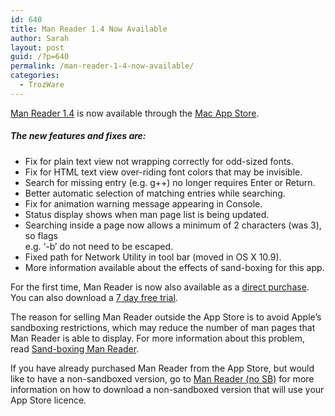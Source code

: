 ```yaml
---
id: 640
title: Man Reader 1.4 Now Available
author: Sarah
layout: post
guid: /?p=640
permalink: /man-reader-1-4-now-available/
categories:
  - TrozWare
---
```

[Man Reader 1.4][1] is now available through the [Mac App Store][2].

##### The new features and fixes are:

  * Fix for plain text view not wrapping correctly for odd-sized fonts.
  * Fix for HTML text view over-riding font colors that may be invisible.
  * Search for missing entry (e.g. g++) no longer requires Enter or Return.
  * Better automatic selection of matching entries while searching.
  * Fix for animation warning message appearing in Console.
  * Status display shows when man page list is being updated.
  * Searching inside a page now allows a minimum of 2 characters (was 3), so flags  
    e.g. ‘-b’ do not need to be escaped.
  * Fixed path for Network Utility in tool bar (moved in OS X 10.9).
  * More information available about the effects of sand-boxing for this app.

For the first time, Man Reader is now also available as a [direct purchase][3].  
You can also download a [7 day free trial][4].

The reason for selling Man Reader outside the App Store is to avoid Apple&#8217;s sandboxing restrictions, which may reduce the number of man pages that Man Reader is able to display. For more information about this problem, read [Sand-boxing Man Reader][5].

If you have already purchased Man Reader from the App Store, but would like to have a non-sandboxed version, go to [Man Reader (no SB)][6] for more information on how to download a non-sandboxed version that will use your App Store licence.

 [1]: /manreader/
 [2]: http://itunes.apple.com/app/man-reader/id522583774?mt=12
 [3]: https://pay.paddle.com/checkout/490552
 [4]: /manreader-paddle/ManReader.zip
 [5]: /manreader-sandbox/
 [6]: /man-reader-no-sb/